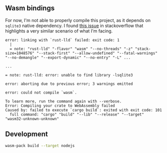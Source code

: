 ## Wasm bindings

For now, I'm not able to properly compile this project, as it depends on `sqlite3` native
dependency. I found
[this issue](https://stackoverflow.com/questions/58681067/how-can-i-link-a-rust-wasm-application-with-libpq-via-wasm-pack)
in stackoverflow that highlights a very similar scenario of what I'm facing.

```
error: linking with `rust-lld` failed: exit code: 1
  |
  = note: "rust-lld" "-flavor" "wasm" "--no-threads" "-z" "stack-size=1048576" "--stack-first" "--allow-undefined" "--fatal-warnings" "--no-demangle" "--export-dynamic" "--no-entry" "-L" ...

...

= note: rust-lld: error: unable to find library -lsqlite3

error: aborting due to previous error; 3 warnings emitted

error: could not compile `wasm`.

To learn more, run the command again with --verbose.
Error: Compiling your crate to WebAssembly failed
Caused by: failed to execute `cargo build`: exited with exit code: 101
  full command: "cargo" "build" "--lib" "--release" "--target" "wasm32-unknown-unknown"
```

## Development

```bash
wasm-pack build --target nodejs
```
